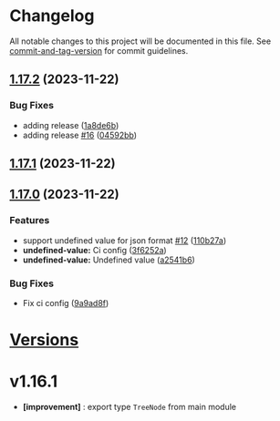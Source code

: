 # Changelog

All notable changes to this project will be documented in this file. See [commit-and-tag-version](https://github.com/absolute-version/commit-and-tag-version) for commit guidelines.

## [1.17.2](https://github.com/Tracktor/treege-consumer/compare/1.17.1...1.17.2) (2023-11-22)


### Bug Fixes

* adding release ([1a8de6b](https://github.com/Tracktor/treege-consumer/commit/1a8de6b5c43611b9e4c2493dea5ed56477cf9e50))
* adding release [#16](https://github.com/Tracktor/treege-consumer/issues/16) ([04592bb](https://github.com/Tracktor/treege-consumer/commit/04592bb67742ccd8b3dd6f5e42ee1f5306bff371))

## [1.17.1](https://github.com/Tracktor/treege-consumer/compare/1.17.0...1.17.1) (2023-11-22)

## [1.17.0](https://github.com/Tracktor/treege-consumer/compare/1.16.1...1.17.0) (2023-11-22)


### Features

* support undefined value for json format [#12](https://github.com/Tracktor/treege-consumer/issues/12) ([110b27a](https://github.com/Tracktor/treege-consumer/commit/110b27a4cd2e36f543c62488fe65ad4264431682))
* **undefined-value:** Ci config ([3f6252a](https://github.com/Tracktor/treege-consumer/commit/3f6252a618ef7965d6fd00dce89e31a62c954a1f))
* **undefined-value:** Undefined value ([a2541b6](https://github.com/Tracktor/treege-consumer/commit/a2541b6a99aacf45df678da757f5905167cef155))


### Bug Fixes

* Fix ci config ([9a9ad8f](https://github.com/Tracktor/treege-consumer/commit/9a9ad8f61a28421208fd4f4f6f13832576de7325))

# [Versions](https://github.com/Tracktor/treege-consumer/releases)

# v1.16.1
- **[improvement]** : export type `TreeNode` from main module
